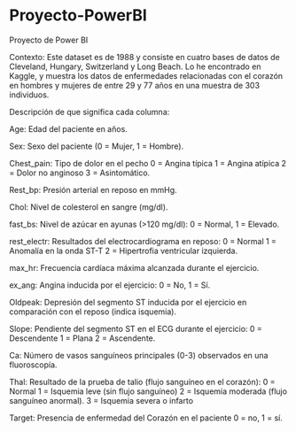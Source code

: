 # Proyecto-PowerBI
Proyecto de Power BI

Contexto:
Este dataset es de 1988 y consiste en cuatro bases de datos de Cleveland, Hungary, Switzerland y Long Beach. Lo he encontrado en Kaggle, y muestra los datos de enfermedades relacionadas con el corazón en hombres y mujeres de entre 29 y 77 años en una muestra de 303 individuos.


Descripción de que significa cada columna:

Age: Edad del paciente en años.

Sex: Sexo del paciente (0 = Mujer, 1 = Hombre).

Chest_pain: Tipo de dolor en el pecho
0 = Angina típica 
1 = Angina atípica 
2 = Dolor no anginoso 
3 = Asintomático.

Rest_bp: Presión arterial en reposo en mmHg.

Chol: Nivel de colesterol en sangre (mg/dl).

fast_bs: Nivel de azúcar en ayunas (>120 mg/dl): 0 = Normal, 1 = Elevado.

rest_electr: Resultados del electrocardiograma en reposo: 
0 = Normal 
1 = Anomalía en la onda ST-T 
2 = Hipertrofia ventricular izquierda.

max_hr: Frecuencia cardíaca máxima alcanzada durante el ejercicio.

ex_ang: Angina inducida por el ejercicio: 0 = No, 1 = Sí.

Oldpeak: Depresión del segmento ST inducida por el ejercicio en comparación con el reposo (indica isquemia).

Slope: Pendiente del segmento ST en el ECG durante el ejercicio: 
0 = Descendente 
1 = Plana 
2 = Ascendente.

Ca: Número de vasos sanguíneos principales (0-3) observados en una fluoroscopía.

Thal: Resultado de la prueba de talio (flujo sanguíneo en el corazón): 
0 = Normal 
1 = Isquemia leve (sin flujo sanguíneo) 
2 = Isquemia moderada (flujo sanguíneo anormal).
3 = Isquemia severa o infarto

Target: Presencia de enfermedad del Corazón en el paciente 0 = no, 1 = sí.

